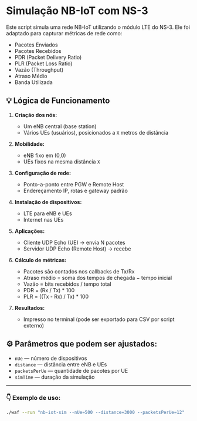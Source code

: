 # Simulação NB-IoT com NS-3

Este script simula uma rede NB-IoT utilizando o módulo LTE do NS-3. Ele foi adaptado para capturar métricas de rede como:

- Pacotes Enviados
- Pacotes Recebidos
- PDR (Packet Delivery Ratio)
- PLR (Packet Loss Ratio)
- Vazão (Throughput)
- Atraso Médio
- Banda Utilizada

## 💡 Lógica de Funcionamento

1. **Criação dos nós:**
   - Um eNB central (base station)
   - Vários UEs (usuários), posicionados a `X` metros de distância

2. **Mobilidade:**
   - eNB fixo em (0,0)
   - UEs fixos na mesma distância `X`

3. **Configuração de rede:**
   - Ponto-a-ponto entre PGW e Remote Host
   - Endereçamento IP, rotas e gateway padrão

4. **Instalação de dispositivos:**
   - LTE para eNB e UEs
   - Internet nas UEs

5. **Aplicações:**
   - Cliente UDP Echo (UE) → envia N pacotes
   - Servidor UDP Echo (Remote Host) → recebe

6. **Cálculo de métricas:**
   - Pacotes são contados nos callbacks de Tx/Rx
   - Atraso médio = soma dos tempos de chegada − tempo inicial
   - Vazão = bits recebidos / tempo total
   - PDR = (Rx / Tx) * 100
   - PLR = ((Tx - Rx) / Tx) * 100

7. **Resultados:**
   - Impresso no terminal (pode ser exportado para CSV por script externo)

## ⚙️ Parâmetros que podem ser ajustados:

- `nUe` — número de dispositivos
- `distance` — distância entre eNB e UEs
- `packetsPerUe` — quantidade de pacotes por UE
- `simTime` — duração da simulação

---

### 👇 Exemplo de uso:

```bash
./waf --run "nb-iot-sim --nUe=500 --distance=3000 --packetsPerUe=12"
